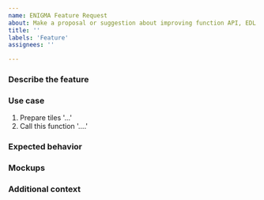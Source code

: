 ```yaml
---
name: ENIGMA Feature Request
about: Make a proposal or suggestion about improving function API, EDL coding, extensions, command line tools, or optimizing and improving performance.
title: ''
labels: 'Feature'
assignees: ''

---
```


<!-- Please search existing issues first to avoid creating duplicates. -->

### Describe the feature
<!-- A clear and concise description of what the functionality is and the intended target audience. -->

### Use case
<!-- Enumerate the series of events that would trigger the functionality or behavior. -->
1. Prepare tiles '...'
2. Call this function '....'

### Expected behavior
<!-- A clear and concise description of what you expect or want to happen. -->

### Mockups
<!-- If you have or would like to provide a design, feel free to share photos/screenshots. -->

### Additional context
<!-- Add any other context about the feature here. -->
